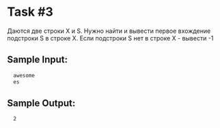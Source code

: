 # Task #3
Даются две строки X и S. Нужно найти и вывести первое вхождение подстроки S в строке X. Если подстроки S нет в строке X - вывести -1

## Sample Input:
```bash
  awesome
  es
```

## Sample Output:

```bash   
  2
```